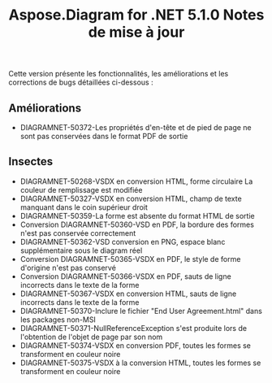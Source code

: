 ﻿---
title: Aspose.Diagram for .NET 5.1.0 Notes de mise à jour
type: docs
weight: 90
url: /fr/net/aspose-diagram-for-net-5-1-0-release-notes/
---
Cette version présente les fonctionnalités, les améliorations et les corrections de bugs détaillées ci-dessous :
## **Améliorations**
- DIAGRAMNET-50372-Les propriétés d'en-tête et de pied de page ne sont pas conservées dans le format PDF de sortie
## **Insectes**
- DIAGRAMNET-50268-VSDX en conversion HTML, forme circulaire La couleur de remplissage est modifiée
- DIAGRAMNET-50327-VSDX en conversion HTML, champ de texte manquant dans le coin supérieur droit
- DIAGRAMNET-50359-La forme est absente du format HTML de sortie
- Conversion DIAGRAMNET-50360-VSD en PDF, la bordure des formes n'est pas conservée correctement
- DIAGRAMNET-50362-VSD conversion en PNG, espace blanc supplémentaire sous le diagram réel
- Conversion DIAGRAMNET-50365-VSDX en PDF, le style de forme d'origine n'est pas conservé
- Conversion DIAGRAMNET-50366-VSDX en PDF, sauts de ligne incorrects dans le texte de la forme
- DIAGRAMNET-50367-VSDX en conversion HTML, sauts de ligne incorrects dans le texte de la forme
- DIAGRAMNET-50370-Inclure le fichier "End User Agreement.html" dans les packages non-MSI
- DIAGRAMNET-50371-NullReferenceException s'est produite lors de l'obtention de l'objet de page par son nom
- DIAGRAMNET-50374-VSDX en conversion PDF, toutes les formes se transforment en couleur noire
- DIAGRAMNET-50375-VSDX à la conversion HTML, toutes les formes se transforment en couleur noire
